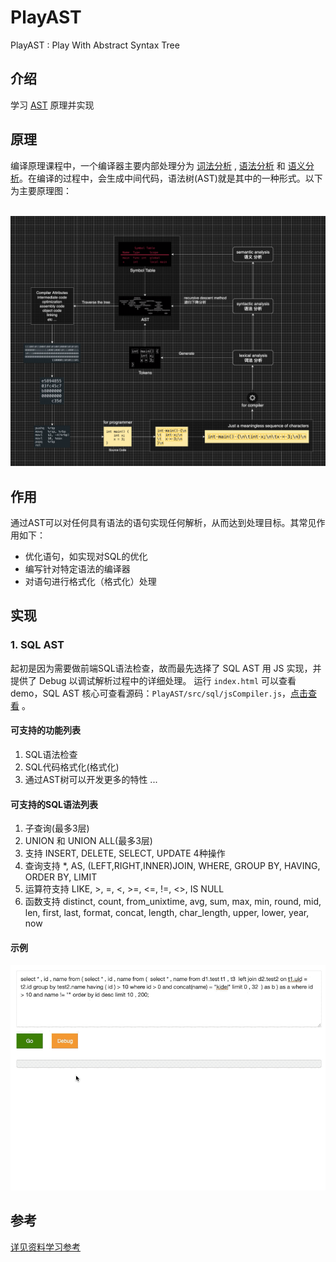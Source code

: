# PlayAST
PlayAST : Play With Abstract Syntax Tree

## 介绍
学习 [AST](https://zh.wikipedia.org/wiki/%E6%8A%BD%E8%B1%A1%E8%AA%9E%E6%B3%95%E6%A8%B9) 原理并实现

## 原理
编译原理课程中，一个编译器主要内部处理分为 [词法分析](https://zh.wikipedia.org/wiki/%E8%AF%8D%E6%B3%95%E5%88%86%E6%9E%90) , [语法分析](https://zh.wikipedia.org/zh-hans/%E8%AA%9E%E6%B3%95%E5%88%86%E6%9E%90%E5%99%A8) 和 [语义分析](https://en.wikipedia.org/wiki/Semantic_analysis)。在编译的过程中，会生成中间代码，语法树(AST)就是其中的一种形式。以下为主要原理图：
<br><br>

<img src="./extra/images/introduce.png" width="700px">

## 作用
通过AST可以对任何具有语法的语句实现任何解析，从而达到处理目标。其常见作用如下：
- 优化语句，如实现对SQL的优化
- 编写针对特定语法的编译器
- 对语句进行格式化（格式化）处理

## 实现

### 1. SQL AST

起初是因为需要做前端SQL语法检查，故而最先选择了 SQL AST 用 JS 实现，并提供了 Debug 以调试解析过程中的详细处理。
运行 ```index.html``` 可以查看demo，SQL AST 核心可查看源码：```PlayAST/src/sql/jsCompiler.js```，[点击查看](./src/sql/jsCompiler.js) 。

#### 可支持的功能列表
1. SQL语法检查
2. SQL代码格式化(格式化)
3. 通过AST树可以开发更多的特性 ...

#### 可支持的SQL语法列表
1. 子查询(最多3层)
2. UNION 和 UNION ALL(最多3层)
3. 支持 INSERT, DELETE, SELECT, UPDATE 4种操作 
4. 查询支持 *, AS, (LEFT,RIGHT,INNER)JOIN, WHERE, GROUP BY, HAVING, ORDER BY, LIMIT
5. 运算符支持 LIKE, >, =, <, >=, <=, !=, <>, IS NULL 
6. 函数支持 distinct, count, from_unixtime, avg, sum, max, min, round, mid, len, first, last, format, concat, length, char_length, upper, lower, year, now

#### 示例
<img src="./extra/images/demo-sql-js.gif" width="700px">

## 参考
[详见资料学习参考](./extra/docs/reference.md)




